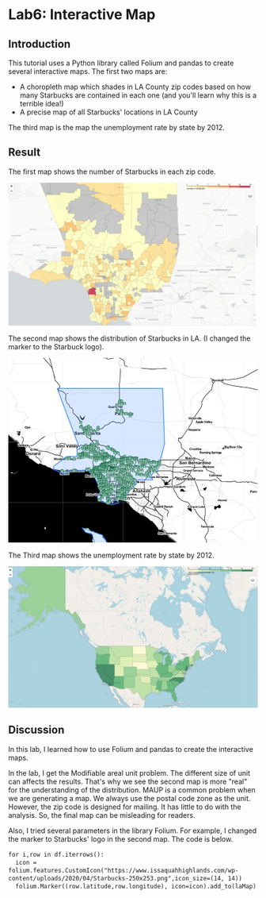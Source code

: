 # Lab6: Interactive Map
## Introduction

This tutorial uses a Python library called Folium and pandas to create several interactive maps. The first two maps are:
* A choropleth map which shades in LA County zip codes based on how many Starbucks are contained in each one (and you'll learn why this is a terrible idea!)
* A precise map of all Starbucks' locations in LA County

The third map is the map the unemployment rate by state by 2012.

## Result
The first map shows the number of Starbucks in each zip code.

![](images/zip_starbuck_LA.JPG)

The second map shows the distribution of Starbucks in LA. (I changed the marker to the Starbuck logo).

![](images/distribution_starbuck_LA.JPG)

The Third map shows the unemployment rate by state by 2012.

![](images/unemployment_US.JPG)

## Discussion
In this lab, I learned how to use Folium and pandas to create the interactive maps. 

In the lab, I get the Modifiable areal unit problem. The different size of unit can affects the results. That's why we see the second map is more "real" for the understanding of the distribution. MAUP is a common problem when we are generating a map. We always use the postal code zone as the unit. However, the zip code is designed for mailing. It has little to do with the analysis. So, the final map can be misleading for readers.

Also, I tried several parameters in the library Folium. For example, I changed the marker to Starbucks' logo in the second map. The code is below.

```
for i,row in df.iterrows():
  icon = folium.features.CustomIcon("https://www.issaquahhighlands.com/wp-content/uploads/2020/04/Starbucks-250x253.png",icon_size=(14, 14))
  folium.Marker((row.latitude,row.longitude), icon=icon).add_to(laMap)
```
